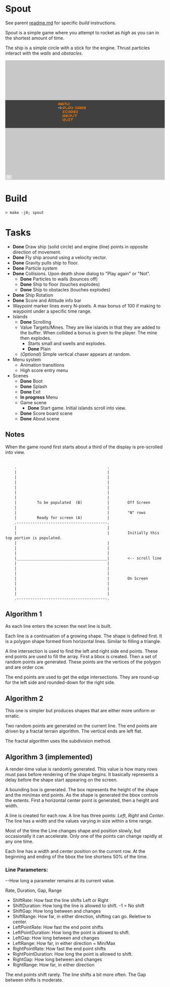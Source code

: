 # Spout
See parent [readme.md](../readme.md) for specific *build* instructions.

Spout is a simple game where you attempt to rocket as *high* as you can in the shortest amount of time.

The ship is a simple circle with a stick for the engine. Thrust particles interact with the *walls* and *obstacles*.

![Spout Gif](https://github.com/wdevore/Ranger-32Blit/blob/main/spout/spout%200.1.1.gif)


# Build
```
> make -j8; spout
```

# Tasks
- **Done** Draw ship (solid circle) and engine (line) points in opposite direction of movement.
- **Done** Fly ship around using a velocity vector.
- **Done** Gravity pulls ship to floor.
- **Done** Particle system
- **Done** Collisions. Upon death show dialog to "Play again" or "Not".
  - **Done** Particles to walls (bounces off)
  - **Done** Ship to floor (touches explodes)
  - **Done** Ship to obstacles (touches explodes)
- **Done** Ship Rotation
- **Done** Score and Altitude info bar
- Waypoint marker lines every N-pixels. A max bonus of 100 if making to waypoint under a specific time range.
- Islands
  - **Done** Scrolling
  - Value Targets/Mines. They are like islands in that they are added to the buffer. When collided a bonus is given to the player. The mine then explodes.
    - Starts small and swells and explodes.
    - **Done** Plain
  - (*Optional*) Simple vertical chaser appears at random.
- Menu system
  - Animation transitions
  - High score entry menu
- Scenes
  - **Done** Boot
  - **Done** Splash
  - **Done** Exit
  - **In progress** Menu
  - Game scene
    - **Done** Start game. Initial islands scroll into view.
  - **Done** Score board scene
  - **Done** About scene

## Notes
When the game round first starts about a third of the display is pre-scrolled into view.

```

    .                                        .
    |                                        |
    |                                        |
    |                                        |
    |                                        |
    |                                        |
    |                                        |
    |         To be populated  (B)           |        Off Screen
    |                                        |
    |                                        |        "N" rows
    |         Ready for screen (A)           |
    .----------------------------------------.
    |                                        |
    |                                        |        Initially this top portion is populated.
    |                                        |
    |                                        |
    |                                        |
    |________________________________________|        <-- scroll line
    |                                        |        
    |                                        |
    |                                        |
    |                                        |        On Screen
    |                                        |
    |                                        |
    |                                        |
    .----------------------------------------.

```

## Algorithm 1
As each line enters the screen the next line is built.

Each line is a continuation of a growing shape. The shape is defined first. It is a polygon shape formed from horizontal lines. Similar to filling a triangle.

A line intersection is used to find the left and right side end points. These end points are used to fill the array.
First a bbox is created. Then a set of random points are generated. These points are the vertices of the polygon and are order ccw.

The end points are used to get the edge intersections. They are round-up for the left side and rounded-down for the right side.

## Algorithm 2
This one is simpler but produces shapes that are either more uniform or erratic.

Two random points are generated on the current line. The end points are driven by a fractal terrain algorithm. The vertical ends are left flat.

The fractal algorithm uses the subdivision method.

## Algorithm 3 (implemented)
A render-time value is randomly generated. This value is how many rows must pass before rendering of the shape begins. It basically represents a delay before the shape start appearing on the screen.

A bounding box is generated. The box represents the height of the shape and the min/max end points. As the shape is generated the bbox controls the extents. First a horizontal center point is generated, then a height and width.

A line is created for each row. A line has three points: *Left*, *Right* and *Center*. The line has a width and the values varying in size within a time range.

Most of the time the Line changes shape and position slowly, but occasionally it can accelerate. Only one of the points can change rapidly at any one time.

Each line has a width and center position on the current row. At the beginning and ending of the bbox the line shortens 50% of the time.

### Line Parameters:
--How long a parameter remains at its current value.

Rate, Duration, Gap, Range

* ShiftRate: How fast the line shifts Left or Right
* ShiftDuration: How long the line is allowed to shift. -1 = No shift
* ShiftGap: How long between and changes
* ShiftRange: How far, in either direction, shifting can go. Reletive to center.
* LeftPointRate: How fast the end point shifts
* LeftPointDuration: How long the point is allowed to shift.
* LeftGap: How long between and changes
* LeftRange: How far, in either direction = Min/Max
* RightPointRate: How fast the end point shifts
* RightPointDuration: How long the point is allowed to shift.
* RightGap: How long between and changes
* RightRange: How far, in either direction

The end points shift rarely. The line shifts a bit more often. The Gap between shifts is moderate.

